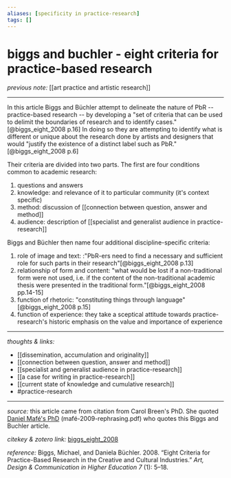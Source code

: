 ```yaml
---
aliases: [specificity in practice-research]
tags: []
---
```


# biggs and buchler - eight criteria for practice-based research

_previous note:_ [[art practice and artistic research]]

---

In this article Biggs and Büchler attempt to delineate the nature of PbR -- practice-based research -- by developing a "set of criteria that can be used to delimit the boundaries of research and to identify cases."[@biggs_eight_2008 p.16] In doing so they are attempting to identify what is different or unique about the research done by artists and designers that would "justify the existence of a distinct label such as PbR."[@biggs_eight_2008 p.6] 

Their criteria are divided into two parts. The first are four conditions common to academic research:

1. questions and answers
2. knowledge: and relevance of it to particular community (it's context specific) 
3. method: discussion of [[connection between question, answer and method]]
4. audience: description of [[specialist and generalist audience in practice-research]]

Biggs and Büchler then name four additional discipline-specific criteria:

1. role of image and text: :"PbR-ers need to find a necessary and sufficient role for such parts in their research"[@biggs_eight_2008 p.13]
2. relationship of form and content: "what would be lost if a non-traditional form were not used, i.e. if the content of the non-traditional academic thesis were presented in the traditional form."[@biggs_eight_2008 pp.14-15]
3. function of rhetoric: "constituting things through language"[@biggs_eight_2008 p.15]
4. function of experience: they take a sceptical attitude towards practice-research's historic emphasis on the value and importance of experience



---

_thoughts & links:_

- [[dissemination, accumulation and originality]]
- [[connection between question, answer and method]]
- [[specialist and generalist audience in practice-research]]
- [[a case for writing in practice-research]]
- [[current state of knowledge and cumulative research]]
- #practice-research 



---

_source:_ this article came from citation from Carol Breen's PhD. She quoted [Daniel Mafé's PhD](hook://file/qcEJAzdZb?p=QWN0aW9uLzIwMjAwNzE0IC0gZG9jcyB0byBwcm9jZXNz&n=mafe%CC%81-2009-rephrasing.pdf) (mafé-2009-rephrasing.pdf) who quotes this Biggs and Buchler article. 

_citekey & zotero link:_ [biggs_eight_2008](zotero://select/items/1_A2UEBPJN)

_reference:_ Biggs, Michael, and Daniela Büchler. 2008. “Eight Criteria for Practice-Based Research in the Creative and Cultural Industries.” _Art, Design & Communication in Higher Education 7_ (1): 5–18.



